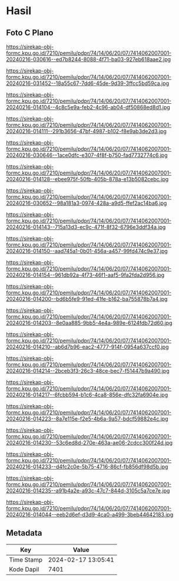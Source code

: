 # Hasil

## Foto C Plano

https://sirekap-obj-formc.kpu.go.id/7210/pemilu/pdpr/74/14/06/20/07/7414062007001-20240216-030616--ed7b8244-8088-4f71-ba03-927eb618aae2.jpg

https://sirekap-obj-formc.kpu.go.id/7210/pemilu/pdpr/74/14/06/20/07/7414062007001-20240216-031452--18a55c67-7dd6-45de-9d39-3ffcc5bd59ca.jpg

https://sirekap-obj-formc.kpu.go.id/7210/pemilu/pdpr/74/14/06/20/07/7414062007001-20240216-014104--4c8c5e9a-feb2-4c96-ab04-df50868ed8d1.jpg

https://sirekap-obj-formc.kpu.go.id/7210/pemilu/pdpr/74/14/06/20/07/7414062007001-20240216-014111--291b3656-47bf-4987-b102-f8e9ab3de2d3.jpg

https://sirekap-obj-formc.kpu.go.id/7210/pemilu/pdpr/74/14/06/20/07/7414062007001-20240216-030646--1ace0dfc-e307-4f8f-b750-fad7732774c6.jpg

https://sirekap-obj-formc.kpu.go.id/7210/pemilu/pdpr/74/14/06/20/07/7414062007001-20240216-014128--ebee975f-50fb-405b-878a-e13b5082cebc.jpg

https://sirekap-obj-formc.kpu.go.id/7210/pemilu/pdpr/74/14/06/20/07/7414062007001-20240216-030652--98a181a3-0974-428a-a9d5-ffef2ac14ba6.jpg

https://sirekap-obj-formc.kpu.go.id/7210/pemilu/pdpr/74/14/06/20/07/7414062007001-20240216-014143--715a13d3-ec9c-471f-8f32-6796e3ddf34a.jpg

https://sirekap-obj-formc.kpu.go.id/7210/pemilu/pdpr/74/14/06/20/07/7414062007001-20240216-014150--aad745a1-0b01-456a-a457-99fd474c9e37.jpg

https://sirekap-obj-formc.kpu.go.id/7210/pemilu/pdpr/74/14/06/20/07/7414062007001-20240216-014154--961db92a-4f73-46f1-aaf5-9fa2fda2d956.jpg

https://sirekap-obj-formc.kpu.go.id/7210/pemilu/pdpr/74/14/06/20/07/7414062007001-20240216-014200--bd6b5fe9-91ed-41fe-b162-ba755878b7a4.jpg

https://sirekap-obj-formc.kpu.go.id/7210/pemilu/pdpr/74/14/06/20/07/7414062007001-20240216-014203--8e0aa885-9bb5-4e4a-989e-6124fdb72d60.jpg

https://sirekap-obj-formc.kpu.go.id/7210/pemilu/pdpr/74/14/06/20/07/7414062007001-20240216-014210--ab6d7b96-eac2-4777-914f-0954a637ccf0.jpg

https://sirekap-obj-formc.kpu.go.id/7210/pemilu/pdpr/74/14/06/20/07/7414062007001-20240216-014214--2bceb3f3-26c3-48ce-bec7-f51447b9a490.jpg

https://sirekap-obj-formc.kpu.go.id/7210/pemilu/pdpr/74/14/06/20/07/7414062007001-20240216-014217--6fcbb594-b1c6-4ca8-856e-dfc32fa6904e.jpg

https://sirekap-obj-formc.kpu.go.id/7210/pemilu/pdpr/74/14/06/20/07/7414062007001-20240216-014223--8a7e115e-f2e5-4b6a-9a57-bdcf59882e4c.jpg

https://sirekap-obj-formc.kpu.go.id/7210/pemilu/pdpr/74/14/06/20/07/7414062007001-20240216-014230--53c6ed8d-270e-463a-ae06-2cdcc300f24d.jpg

https://sirekap-obj-formc.kpu.go.id/7210/pemilu/pdpr/74/14/06/20/07/7414062007001-20240216-014233--d4fc2c0e-5b75-4716-86cf-fb856df98d5b.jpg

https://sirekap-obj-formc.kpu.go.id/7210/pemilu/pdpr/74/14/06/20/07/7414062007001-20240216-014235--a91b4a2e-a93c-47c7-844d-3105c5a7ce7e.jpg

https://sirekap-obj-formc.kpu.go.id/7210/pemilu/pdpr/74/14/06/20/07/7414062007001-20240216-014044--eeb2d6ef-d3d9-4ca0-a499-3beb44642183.jpg


## Metadata

| Key        | Value               |
| ---------- | ------------------- |
| Time Stamp | 2024-02-17 13:05:41 |
| Kode Dapil | 7401                |



